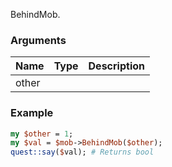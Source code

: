 BehindMob.
### Arguments
**Name**|**Type**|**Description**
:---|:---|:---
other||

### Example

```perl
my $other = 1;
my $val = $mob->BehindMob($other);
quest::say($val); # Returns bool
```